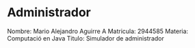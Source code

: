 # Administrador
Nombre: Mario Alejandro Aguirre A
Matricula: 2944585
Materia: Computació en Java
Titulo: Simulador de administrador
